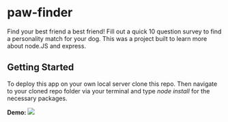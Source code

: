 # paw-finder
Find your best friend a best friend! Fill out a quick 10 question survey to find a personality match for your dog. This was a project built to learn more about node.JS and express.

## Getting Started

To deploy this app on your own local server clone this repo. Then navigate to your cloned repo folder via your terminal and type _node install_ for the necessary packages.

__Demo:__ ![](https://paw-finder2018.herokuapp.com/)
